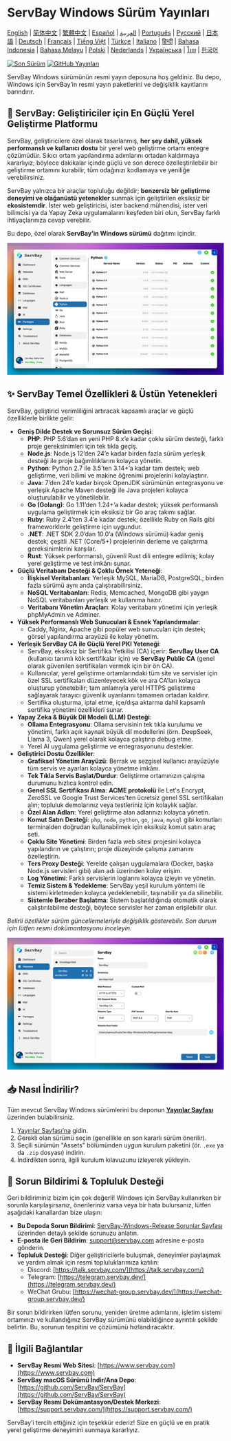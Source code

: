 # ServBay Windows Sürüm Yayınları

[English](/README.md) | [简体中文](/README_zh-CN.md) | [繁體中文](/README_zh-TW.md) | [Español](/README_es.md) | [العربية](/README_ar.md) | [Português](/README_pt.md) | [Русский](/README_ru.md) | [日本語](/README_ja.md) | [Deutsch](/README_de.md) | [Français](/README_fr.md) | [Tiếng Việt](/README_vi.md) | [Türkçe](/README_tr.md) | [Italiano](/README_it.md) | [हिन्दी](/README_hi.md) | [Bahasa Indonesia](/README_id.md) | [Bahasa Melayu](/README_ms.md) | [Polski](/README_pl.md) | [Nederlands](/README_nl.md) | [Українська](/README_uk.md) | [ไทย](/README_th.md) | [한국어](/README_ko.md)

[![Son Sürüm](https://img.shields.io/github/v/release/ServBay/ServBay-Windows-Release?display_name=tag&sort=date&label=Latest%20Release)](../../releases/latest)
[![GitHub Yayınları](https://img.shields.io/github/downloads/ServBay/ServBay-Windows-Release/total?label=Total%20Downloads)](../../releases)

ServBay Windows sürümünün resmi yayın deposuna hoş geldiniz. Bu depo, Windows için ServBay’in resmi yayın paketlerini ve değişiklik kayıtlarını barındırır.

## 🚀 ServBay: Geliştiriciler için En Güçlü Yerel Geliştirme Platformu

ServBay, geliştiricilere özel olarak tasarlanmış, **her şey dahil, yüksek performanslı ve kullanıcı dostu** bir yerel web geliştirme ortamı entegre çözümüdür. Sıkıcı ortam yapılandırma adımlarını ortadan kaldırmaya kararlıyız; böylece dakikalar içinde güçlü ve son derece özelleştirilebilir bir geliştirme ortamını kurabilir, tüm odağınızı kodlamaya ve yeniliğe verebilirsiniz.

ServBay yalnızca bir araçlar topluluğu değildir; **benzersiz bir geliştirme deneyimi ve olağanüstü yetenekler** sunmak için geliştirilen eksiksiz bir **ekosistemdir**. İster web geliştiricisi, ister backend mühendisi, ister veri bilimcisi ya da Yapay Zeka uygulamalarını keşfeden biri olun, ServBay farklı ihtiyaçlarınıza cevap verebilir.

Bu depo, özel olarak **ServBay’in Windows sürümü** dağıtımı içindir.

![ServBay Windows sürüm ekran görüntüsü: Yazılımlar](screenshots/softwares.png)

## ✨ ServBay Temel Özellikleri & Üstün Yetenekleri

ServBay, geliştirici verimliliğini artıracak kapsamlı araçlar ve güçlü özelliklerle birlikte gelir:

*   **Geniş Dilde Destek ve Sorunsuz Sürüm Geçişi**:
    *   **PHP**: PHP 5.6’dan en yeni PHP 8.x’e kadar çoklu sürüm desteği, farklı proje gereksinimleri için tek tıkla geçiş.
    *   **Node.js**: Node.js 12’den 24’e kadar birden fazla sürüm yerleşik desteği ile proje bağımlılıklarını kolayca yönetin.
    *   **Python**: Python 2.7 ile 3.5’ten 3.14+’a kadar tam destek; web geliştirme, veri bilimi ve makine öğrenimi projelerini kolaylaştırır.
    *   **Java**: 7’den 24’e kadar birçok OpenJDK sürümünün entegrasyonu ve yerleşik Apache Maven desteği ile Java projeleri kolayca oluşturulabilir ve yönetilebilir.
    *   **Go (Golang)**: Go 1.11’den 1.24+’a kadar destek; yüksek performanslı uygulama geliştirmek için eksiksiz bir Go araç takımı sağlar.
    *   **Ruby**: Ruby 2.4’ten 3.4’e kadar destek; özellikle Ruby on Rails gibi frameworklerle geliştirme için uygundur.
    *   **.NET**: .NET SDK 2.0’dan 10.0’a (Windows sürümü) kadar geniş destek; çeşitli .NET (Core/5+) projelerinin derleme ve çalıştırma gereksinimlerini karşılar.
    *   **Rust**: Yüksek performanslı, güvenli Rust dili entegre edilmiş; kolay yerel geliştirme ve test imkânı sunar.
*   **Güçlü Veritabanı Desteği & Çoklu Örnek Yeteneği**:
    *   **İlişkisel Veritabanları**: Yerleşik MySQL, MariaDB, PostgreSQL; birden fazla sürümü aynı anda çalıştırabilirsiniz.
    *   **NoSQL Veritabanları**: Redis, Memcached, MongoDB gibi yaygın NoSQL veritabanları yerleşik ve kullanıma hazır.
    *   **Veritabanı Yönetim Araçları**: Kolay veritabanı yönetimi için yerleşik phpMyAdmin ve Adminer.
*   **Yüksek Performanslı Web Sunucuları & Esnek Yapılandırmalar**:
    *   Caddy, Nginx, Apache gibi popüler web sunucuları için destek; görsel yapılandırma arayüzü ile kolay yönetim.
*   **Yerleşik ServBay CA ile Güçlü Yerel PKI Yeteneği**:
    *   ServBay, eksiksiz bir Sertifika Yetkilisi (CA) içerir: **ServBay User CA** (kullanıcı tanımlı kök sertifikalar için) ve **ServBay Public CA** (genel olarak güvenilen sertifikaları vermek için bir ön CA).
    *   Kullanıcılar, yerel geliştirme ortamlarındaki tüm site ve servisler için özel SSL sertifikaları düzenleyecek kök ve ara CA’ları kolayca oluşturup yönetebilir; tam anlamıyla yerel HTTPS geliştirme sağlayarak tarayıcı güvenlik uyarılarını tamamen ortadan kaldırır.
    *   Sertifika oluşturma, iptal etme, içe/dışa aktarma dahil kapsamlı sertifika yönetimi özellikleri sunar.
*   **Yapay Zeka & Büyük Dil Modeli (LLM) Desteği**:
    *   **Ollama Entegrasyonu**: Ollama servisinin tek tıkla kurulumu ve yönetimi, farklı açık kaynak büyük dil modellerini (örn. DeepSeek, Llama 3, Qwen) yerel olarak kolayca çalıştırıp debug etme.
    *   Yerel AI uygulama geliştirme ve entegrasyonunu destekler.
*   **Geliştirici Dostu Özellikler**:
    *   **Grafiksel Yönetim Arayüzü**: Berrak ve sezgisel kullanıcı arayüzüyle tüm servis ve ayarları kolayca yönetme imkânı.
    *   **Tek Tıkla Servis Başlat/Durdur**: Geliştirme ortamınızın çalışma durumunu hızlıca kontrol edin.
    *   **Genel SSL Sertifikası Alma**: **ACME protokolü** ile Let's Encrypt, ZeroSSL ve Google Trust Services’ten ücretsiz genel SSL sertifikaları alın; topluluk demolarınız veya testleriniz için kolaylık sağlar.
    *   **Özel Alan Adları**: Yerel geliştirme alan adlarınızı kolayca yönetin.
    *   **Komut Satırı Desteği**: `php`, `node`, `python`, `go`, `java`, `mysql` gibi komutları terminalden doğrudan kullanabilmek için eksiksiz komut satırı araç seti.
    *   **Çoklu Site Yönetimi**: Birden fazla web sitesi projesini kolayca yapılandırın ve çalıştırın; proje düzeyinde çalışma zamanını özelleştirin.
    *   **Ters Proxy Desteği**: Yerelde çalışan uygulamalara (Docker, başka Node.js servisleri gibi) alan adı üzerinden kolay erişim.
    *   **Log Yönetimi**: Farklı servislerin loglarını kolayca izleyin ve yönetin.
    *   **Temiz Sistem & Yedekleme**: ServBay yeşil kurulum yöntemi ile sistemi kirletmeden kolayca yedeklenebilir, taşınabilir ya da silinebilir.
    *   **Sistemle Beraber Başlatma**: Sistem başlatıldığında otomatik olarak çalıştırılabilme desteği, böylece servisler her zaman erişilebilir olur.

*Belirli özellikler sürüm güncellemeleriyle değişiklik gösterebilir. Son durum için lütfen resmi dokümantasyonu inceleyin.*

![ServBay Windows sürüm ekran görüntüsü: Web Sitesi](screenshots/website.png)

## 📥 Nasıl İndirilir?

Tüm mevcut ServBay Windows sürümlerini bu deponun **[Yayınlar Sayfası](../../releases)** üzerinden bulabilirsiniz.

1.  [Yayınlar Sayfası’na](../../releases) gidin.
2.  Gerekli olan sürümü seçin (genellikle en son kararlı sürüm önerilir).
3.  Seçili sürümün "Assets" bölümünden uygun kurulum paketini (ör. `.exe` ya da `.zip` dosyası) indirin.
4.  İndirdikten sonra, ilgili kurulum kılavuzunu izleyerek yükleyin.

## 💬 Sorun Bildirimi & Topluluk Desteği

Geri bildiriminiz bizim için çok değerli! Windows için ServBay kullanırken bir sorunla karşılaşırsanız, önerileriniz varsa veya bir hata bulursanız, lütfen aşağıdaki kanallardan bize ulaşın:

*   **Bu Depoda Sorun Bildirimi**: [ServBay-Windows-Release Sorunlar Sayfası](../../issues) üzerinden detaylı şekilde sorunuzu anlatın.
*   **E-posta ile Geri Bildirim**: [support@servbay.com](mailto:support@servbay.com) adresine e-posta gönderin.
*   **Topluluk Desteği**: Diğer geliştiricilerle buluşmak, deneyimler paylaşmak ve yardım almak için resmi topluluklarımıza katılın:
    *   Discord: [https://talk.servbay.com/](https://talk.servbay.com/)
    *   Telegram: [https://telegram.servbay.dev/](https://telegram.servbay.dev/)
    *   WeChat Grubu: [https://wechat-group.servbay.dev/](https://wechat-group.servbay.dev/)

Bir sorun bildirirken lütfen sorunu, yeniden üretme adımlarını, işletim sistemi ortamınızı ve kullandığınız ServBay sürümünü olabildiğince ayrıntılı şekilde belirtin. Bu, sorunun tespitini ve çözümünü hızlandıracaktır.

## 🔗 İlgili Bağlantılar

*   **ServBay Resmi Web Sitesi**: [https://www.servbay.com](https://www.servbay.com)
*   **ServBay macOS Sürümü İndir/Ana Depo**: [https://github.com/ServBay/ServBay](https://github.com/ServBay/ServBay)
*   **ServBay Resmi Dokümantasyon/Destek Merkezi**: [https://support.servbay.com/](https://support.servbay.com/)

ServBay’i tercih ettiğiniz için teşekkür ederiz! Size en güçlü ve en pratik yerel geliştirme deneyimini sunmaya kararlıyız.